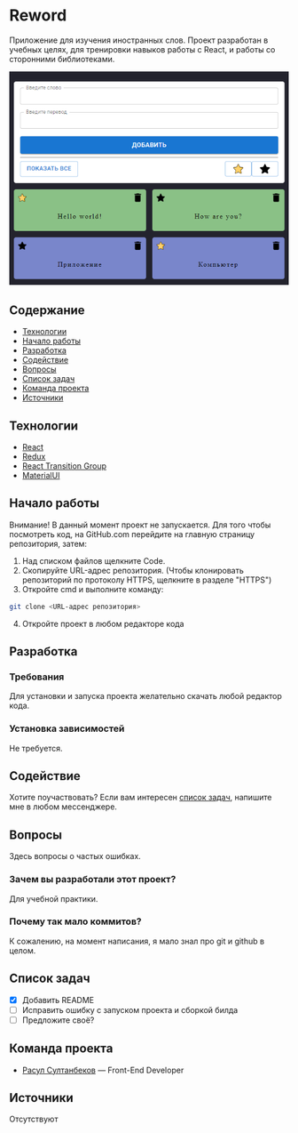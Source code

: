 # Reword
Приложение для изучения иностранных слов. Проект разработан в учебных целях, для тренировки навыков работы с React, и работы со сторонними библиотеками.

![Preview](./preview.png)

## Содержание
- [Технологии](#технологии)
- [Начало работы](#начало-работы)
- [Разработка](#разработка)
- [Содействие](#содействие)
- [Вопросы](#вопросы)
- [Список задач](#список-задач)
- [Команда проекта](#команда-проекта)
- [Источники](#источники)

## Технологии
- [React](https://react.dev)
- [Redux](https://redux.js.org)
- [React Transition Group](https://reactcommunity.org/react-transition-group)
- [MaterialUI](https://mui.com)

## Начало работы

Внимание! В данный момент проект не запускается. Для того чтобы посмотреть код, на GitHub.com перейдите на главную страницу репозитория, затем:
1. Над списком файлов щелкните Code.
2. Скопируйте URL-адрес репозитория. (Чтобы клонировать репозиторий по протоколу HTTPS, щелкните в разделе "HTTPS")
3. Откройте cmd и выполните команду: 
```sh
git clone <URL-адрес репозитория>
```
4. Откройте проект в любом редакторе кода

## Разработка

### Требования
Для установки и запуска проекта желательно скачать любой редактор кода.

### Установка зависимостей
Не требуется.

## Содействие
Хотите поучаствовать? Если вам интересен [список задач](#список-задач), напишите мне в любом мессенджере.

## Вопросы
Здесь вопросы о частых ошибках.

### Зачем вы разработали этот проект?
Для учебной практики.

### Почему так мало коммитов?
К сожалению, на момент написания, я мало знал про git и github в целом.

## Список задач
- [x] Добавить README
- [ ] Исправить ошибку с запуском проекта и сборкой билда
- [ ] Предложите своё?

## Команда проекта

- [Расул Султанбеков](https://github.com/rasul-surname) — Front-End Developer

## Источники
Отсутствуют
